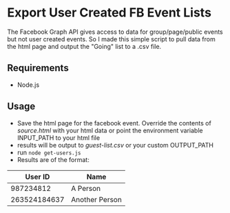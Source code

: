 # Export User Created FB Event Lists
The Facebook Graph API gives access to data for group/page/public events but not user created events. So I made this simple script to pull data from the html page and output the "Going" list to a .csv file.

## Requirements

- Node.js

## Usage 
- Save the html page for the facebook event. Override the contents of *source.html* with your html data or point the environment variable INPUT_PATH to your html file
- results will be output to *guest-list.csv* or your custom OUTPUT_PATH
- run `node get-users.js`
- Results are of the format:

| User ID | Name |  
| ----------- | ----------- |  
| 987234812 | A Person |  
| 263524184637 | Another Person |

